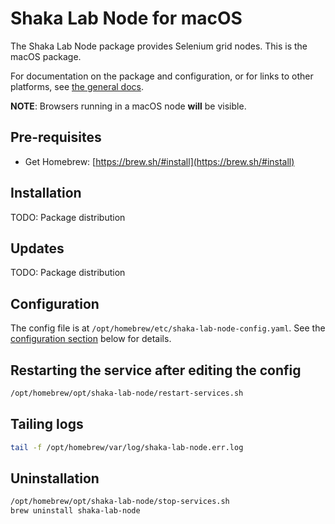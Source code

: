 # Shaka Lab Node for macOS

The Shaka Lab Node package provides Selenium grid nodes.
This is the macOS package.

For documentation on the package and configuration, or for links to other
platforms, see [the general docs](../README.md#readme).

**NOTE**: Browsers running in a macOS node **will** be visible.

## Pre-requisites

 - Get Homebrew: [https://brew.sh/#install](https://brew.sh/#install)

## Installation

TODO: Package distribution

## Updates

TODO: Package distribution

## Configuration

The config file is at `/opt/homebrew/etc/shaka-lab-node-config.yaml`.
See the [configuration section](#configuration) below for details.

## Restarting the service after editing the config

```sh
/opt/homebrew/opt/shaka-lab-node/restart-services.sh
```

## Tailing logs

```sh
tail -f /opt/homebrew/var/log/shaka-lab-node.err.log
```

## Uninstallation

```sh
/opt/homebrew/opt/shaka-lab-node/stop-services.sh
brew uninstall shaka-lab-node
```
